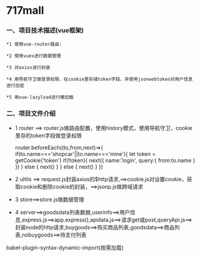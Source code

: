# 717mall
### 一、项目技术描述(vue框架)

    *1 使用vue-router路由:
    
    *2 使用vuex进行数据管理

    *3 对axios进行封装

    *4 用导航守卫做登录权限，在cookie里存储token字段，并使用jsonwebtoken对用户信息进行加密

    *5 用vue-lazyload进行懒加载

### 二、项目文件介绍
* 1 router ==> router.js做路由配置，使用history模式，使用导航守卫，cookie里存的token字段做登录权限

    router.beforeEach((to,from,next)=>{
    if(to.name==='shopcar'||to.name==='mine'){
        let token = getCookie('token')
        if(!token){
            next({
                name:'login',
                query:{
                    from:to.name
                }
            })
        } else {
            next()
        }
    } else {
        next()
    }
})

* 2 ultils ==> request.js封装axios的$http请求,==>cookie.js对设置cookie，获取cookie和删除cookie的封装，==>jsonp.js做跨域请求

* 3 store==>store.js做数据管理

* 4 server==>goodsdata列表数据,userinfo==>用户信息,express.js==>app.express(),apidata.js==>请求get或post,queryApi.js==>封装node的http请求,buygoods==>购买商品列表,goodsdata==>商品列表,nobuygoods==>待支付列表

babel-plugin-syntax-dynamic-import(按需加载)

     
